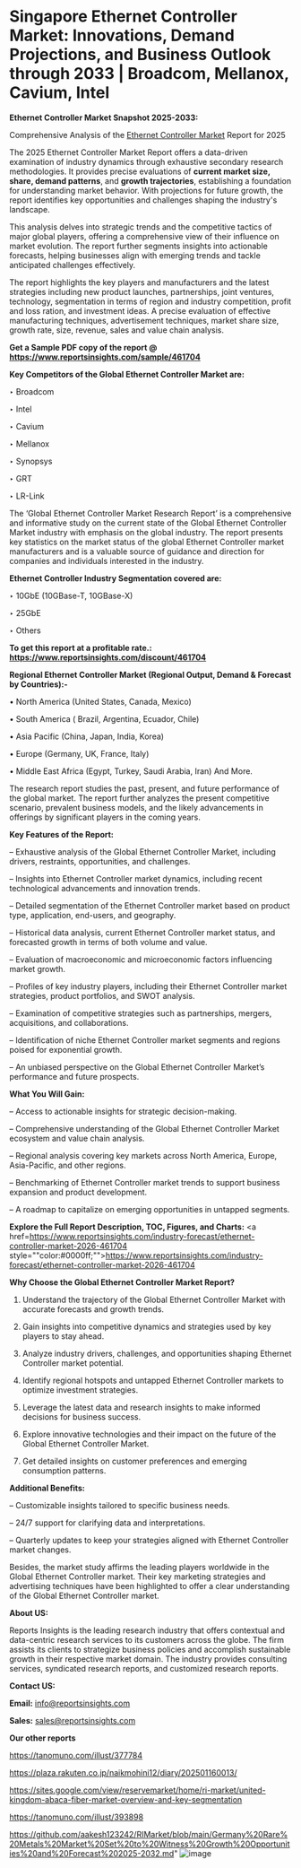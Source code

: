 # Singapore Ethernet Controller Market: Innovations, Demand Projections, and Business Outlook through 2033 | Broadcom, Mellanox, Cavium, Intel

<strong>Ethernet Controller Market Snapshot 2025-2033:</strong>

Comprehensive Analysis of the <a href=https://www.reportsinsights.com/sample/461704>Ethernet Controller Market</a> Report for 2025

The 2025 Ethernet Controller Market Report offers a data-driven examination of industry dynamics through exhaustive secondary research methodologies. It provides precise evaluations of <strong>current market size, share, demand patterns</strong>, and <strong>growth trajectories</strong>, establishing a foundation for understanding market behavior. With projections for future growth, the report identifies key opportunities and challenges shaping the industry's landscape.

This analysis delves into strategic trends and the competitive tactics of major global players, offering a comprehensive view of their influence on market evolution. The report further segments insights into actionable forecasts, helping businesses align with emerging trends and tackle anticipated challenges effectively.

The report highlights the key players and manufacturers and the latest strategies including new product launches, partnerships, joint ventures, technology, segmentation in terms of region and industry competition, profit and loss ration, and investment ideas. A precise evaluation of effective manufacturing techniques, advertisement techniques, market share size, growth rate, size, revenue, sales and value chain analysis.

<strong>Get a Sample PDF copy of the report @ <a href=https://www.reportsinsights.com/sample/461704 style=color:#0000ff;>https://www.reportsinsights.com/sample/461704</a></strong>

<strong>Key Competitors of the Global Ethernet Controller Market are:</strong>

‣ Broadcom

‣ Intel

‣ Cavium

‣ Mellanox

‣ Synopsys

‣ GRT

‣ LR-Link

The ‘Global Ethernet Controller Market Research Report’ is a comprehensive and informative study on the current state of the Global Ethernet Controller Market industry with emphasis on the global industry. The report presents key statistics on the market status of the global Ethernet Controller market manufacturers and is a valuable source of guidance and direction for companies and individuals interested in the industry.

<strong>Ethernet Controller Industry Segmentation covered are:</strong>

‣ 10GbE (10GBase-T, 10GBase-X)

‣ 25GbE

‣ Others

<strong>To get this report at a profitable rate.: <a href=https://www.reportsinsights.com/discount/461704 style=color:#0000ff;>https://www.reportsinsights.com/discount/461704</a></strong>

<strong>Regional Ethernet Controller Market (Regional Output, Demand &amp; Forecast by Countries):-</strong>

• North America (United States, Canada, Mexico)

• South America ( Brazil, Argentina, Ecuador, Chile)

• Asia Pacific (China, Japan, India, Korea)

• Europe (Germany, UK, France, Italy)

• Middle East Africa (Egypt, Turkey, Saudi Arabia, Iran) And More.

The research report studies the past, present, and future performance of the global market. The report further analyzes the present competitive scenario, prevalent business models, and the likely advancements in offerings by significant players in the coming years.

<strong>Key Features of the Report:</strong>

– Exhaustive analysis of the Global Ethernet Controller Market, including drivers, restraints, opportunities, and challenges.

– Insights into Ethernet Controller market dynamics, including recent technological advancements and innovation trends.

– Detailed segmentation of the Ethernet Controller market based on product type, application, end-users, and geography.

– Historical data analysis, current Ethernet Controller market status, and forecasted growth in terms of both volume and value.

– Evaluation of macroeconomic and microeconomic factors influencing market growth.

– Profiles of key industry players, including their Ethernet Controller market strategies, product portfolios, and SWOT analysis.

– Examination of competitive strategies such as partnerships, mergers, acquisitions, and collaborations.

– Identification of niche Ethernet Controller market segments and regions poised for exponential growth.

– An unbiased perspective on the Global Ethernet Controller Market’s performance and future prospects.

<strong>What You Will Gain:</strong>

– Access to actionable insights for strategic decision-making.

– Comprehensive understanding of the Global Ethernet Controller Market ecosystem and value chain analysis.

– Regional analysis covering key markets across North America, Europe, Asia-Pacific, and other regions.

– Benchmarking of Ethernet Controller market trends to support business expansion and product development.

– A roadmap to capitalize on emerging opportunities in untapped segments.

<strong>Explore the Full Report Description, TOC, Figures, and Charts:</strong>
<a href=https://www.reportsinsights.com/industry-forecast/ethernet-controller-market-2026-461704 style=""color:#0000ff;"">https://www.reportsinsights.com/industry-forecast/ethernet-controller-market-2026-461704</a>

<strong>Why Choose the Global Ethernet Controller Market Report?</strong>

1. Understand the trajectory of the Global Ethernet Controller Market with accurate forecasts and growth trends.

2. Gain insights into competitive dynamics and strategies used by key players to stay ahead.

3. Analyze industry drivers, challenges, and opportunities shaping Ethernet Controller market potential.

4. Identify regional hotspots and untapped Ethernet Controller markets to optimize investment strategies.

5. Leverage the latest data and research insights to make informed decisions for business success.

6. Explore innovative technologies and their impact on the future of the Global Ethernet Controller Market.

7. Get detailed insights on customer preferences and emerging consumption patterns.

<strong>Additional Benefits:</strong>

– Customizable insights tailored to specific business needs.

– 24/7 support for clarifying data and interpretations.

– Quarterly updates to keep your strategies aligned with Ethernet Controller market changes.

Besides, the market study affirms the leading players worldwide in the Global Ethernet Controller market. Their key marketing strategies and advertising techniques have been highlighted to offer a clear understanding of the Global Ethernet Controller market.

<strong><strong>About US</strong>:</strong>

Reports Insights is the leading research industry that offers contextual and data-centric research services to its customers across the globe. The firm assists its clients to strategize business policies and accomplish sustainable growth in their respective market domain. The industry provides consulting services, syndicated research reports, and customized research reports.

<strong>Contact US:</strong>

<p class=><b>Email:</b> <a href=mailto:info@reportsinsights.com>info@reportsinsights.com</a></p>
<p class=><b>Sales:</b> <a href=mailto:sales@reportsinsights.com>sales@reportsinsights.com</a></p>

<strong>Our other reports</strong>

<a href=https://tanomuno.com/illust/377784>https://tanomuno.com/illust/377784</a>

<a href=https://plaza.rakuten.co.jp/naikmohini12/diary/202501160013/>https://plaza.rakuten.co.jp/naikmohini12/diary/202501160013/</a>

<a href=https://sites.google.com/view/reservemarket/home/ri-market/united-kingdom-abaca-fiber-market-overview-and-key-segmentation>https://sites.google.com/view/reservemarket/home/ri-market/united-kingdom-abaca-fiber-market-overview-and-key-segmentation</a>

<a href=https://tanomuno.com/illust/393898>https://tanomuno.com/illust/393898</a>

<a href=https://github.com/aakesh123242/RIMarket/blob/main/Germany%20Rare%20Metals%20Market%20Set%20to%20Witness%20Growth%20Opportunities%20and%20Forecast%202025-2032.md>https://github.com/aakesh123242/RIMarket/blob/main/Germany%20Rare%20Metals%20Market%20Set%20to%20Witness%20Growth%20Opportunities%20and%20Forecast%202025-2032.md</a>"
![image](https://github.com/user-attachments/assets/a0a6117f-665b-41ab-a168-90f171518317)
